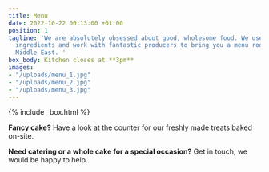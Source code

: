 ```yaml
---
title: Menu
date: 2022-10-22 00:13:00 +01:00
position: 1
tagline: 'We are absolutely obsessed about good, wholesome food. We use the freshest
  ingredients and work with fantastic producers to bring you a menu rooted in the
  Middle East. '
box_body: Kitchen closes at **3pm**
images:
- "/uploads/menu_1.jpg"
- "/uploads/menu_2.jpg"
- "/uploads/menu_3.jpg"
---
```


{% include _box.html %}

**Fancy cake?** Have a look at the counter for our freshly made treats baked on-site.

**Need catering or a whole cake for a special occasion?** Get in touch, we would be happy to help. 